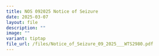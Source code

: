 ```yaml
---
title: NOS 092025 Notice of Seizure
date: 2025-03-07
layout: file
description: ""
image: ""
variant: tiptap
file_url: /files/Notice_of_Seizure_09_2025___WTS2980.pdf
---
```

